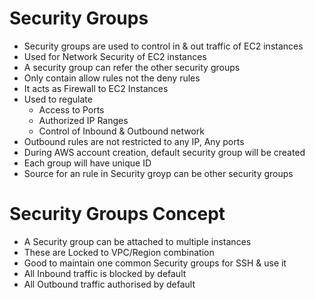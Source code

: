 # Security Groups
- Security groups are used to control in & out traffic of EC2 instances
- Used for Network Security of EC2 instances
- A security group can refer the other security groups
- Only contain allow rules not the deny rules
- It acts as Firewall to EC2 Instances
- Used to regulate
  - Access to Ports
  - Authorized IP Ranges
  - Control of Inbound & Outbound network
- Outbound rules are not restricted to any IP, Any ports
- During AWS account creation, default security group will be created
- Each group will have unique ID
- Source for an rule in Security groyp can be other security groups
# Security Groups Concept
- A Security group can be attached to multiple instances
- These are Locked to VPC/Region combination
- Good to maintain one common Security groups for SSH & use it
- All Inbound traffic is blocked by default
- All Outbound traffic authorised by default
